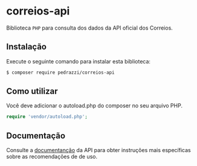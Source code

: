 # correios-api

Biblioteca `PHP` para consulta dos dados da API oficial dos Correios.

## Instalação

Execute o seguinte comando para instalar esta biblioteca:

```bash
$ composer require pedrazzi/correios-api
```

## Como utilizar

Você deve adicionar o autoload.php do composer no seu arquivo PHP.

```php
require 'vendor/autoload.php';
```

## Documentação
Consulte a [documentanção](https://github.com/pedrazzi/correios-api/wiki) da API para obter instruções mais específicas sobre as recomendações de de uso.

